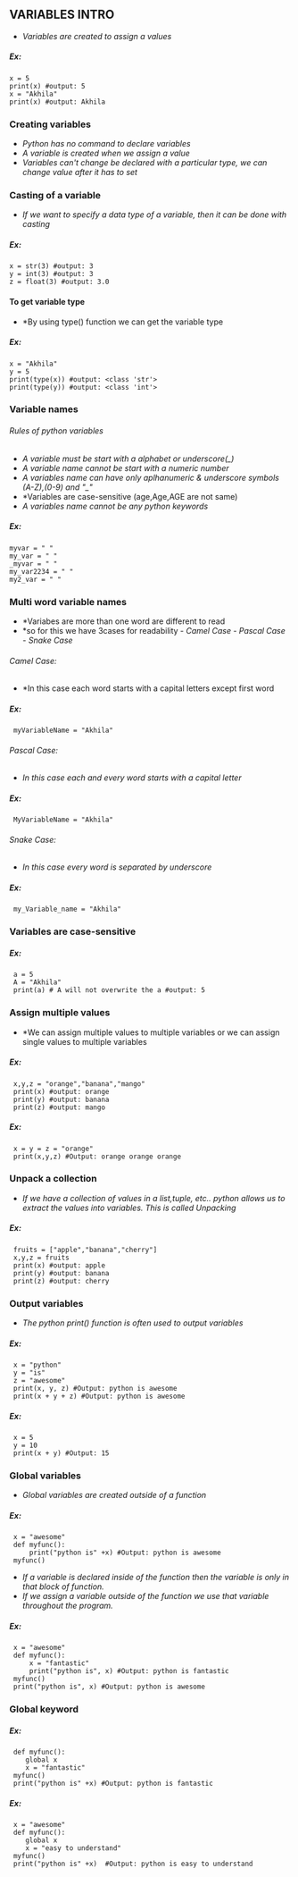## VARIABLES INTRO
- *Variables are created to assign a values*
 ##### Ex:
    x = 5
    print(x) #output: 5
    x = "Akhila"
    print(x) #output: Akhila

### Creating variables
- *Python has no command to declare variables*
- *A variable is created when we assign a value*
- *Variables can't change be declared with a particular type, we can change value after it has to set*

### Casting of a variable
- *If we want to specify a data type of a variable, then it can be done with casting*
 ##### Ex:
    x = str(3) #output: 3
    y = int(3) #output: 3
    z = float(3) #output: 3.0

#### To get variable type
- *By using type() function we can get the variable type
 ##### Ex:
    x = "Akhila"
    y = 5
    print(type(x)) #output: <class 'str'>
    print(type(y)) #output: <class 'int'>

### Variable names
###### Rules of python variables
- *A variable must be start with a alphabet or underscore(_)*
- *A variable name cannot be start with a numeric number*
- *A variables name can have only aplhanumeric & underscore symbols (A-Z),(0-9) and "_"*
- *Variables are case-sensitive (age,Age,AGE are not same)
- *A variables name cannot be any python keywords*
 ##### Ex:
    myvar = " "
    my_var = " "
    _myvar = " "
    my_var2234 = " "
    my2_var = " "

### Multi word variable names
- *Variabes are more than one word are different to read
- *so for this we have 3cases for readability
            - *Camel Case*
            - *Pascal Case*
            - *Snake Case*
###### Camel Case:
- *In this case each word starts with a capital letters except first word
 ##### Ex:
     myVariableName = "Akhila"
###### Pascal Case:
- *In this case each and every word starts with a capital letter*
 ##### Ex:
     MyVariableName = "Akhila"
###### Snake Case: 
- *In this case every word is separated by underscore*
 ##### Ex:
     my_Variable_name = "Akhila"

### Variables are case-sensitive
 ##### Ex:
     a = 5
     A = "Akhila"
     print(a) # A will not overwrite the a #output: 5

### Assign multiple values
- *We can assign multiple values to multiple variables or we can assign single values to multiple variables
 ##### Ex:
     x,y,z = "orange","banana","mango"
     print(x) #output: orange
     print(y) #output: banana
     print(z) #output: mango
 ##### Ex:
     x = y = z = "orange"
     print(x,y,z) #Output: orange orange orange      

### Unpack a collection
- *If we have a collection of values in a list,tuple, etc.. python allows us to extract the values into variables. This is called Unpacking*
 ##### Ex:
     fruits = ["apple","banana","cherry"]
     x,y,z = fruits
     print(x) #output: apple
     print(y) #output: banana
     print(z) #output: cherry

### Output variables
- *The python print() function is often used to output variables*
 ##### Ex:
     x = "python"
     y = "is"
     z = "awesome"
     print(x, y, z) #Output: python is awesome
     print(x + y + z) #Output: python is awesome
 ##### Ex:
     x = 5
     y = 10
     print(x + y) #Output: 15

### Global variables
- *Global variables are created outside of a function*
 ##### Ex:
     x = "awesome"
     def myfunc():
         print("python is" +x) #Output: python is awesome
     myfunc()
- *If a variable is declared inside of the function then the variable is only in that block of function.*
- *If we assign a variable outside of the function we use that variable throughout the program.*
 ##### Ex:
     x = "awesome"
     def myfunc():
         x = "fantastic"
         print("python is", x) #Output: python is fantastic
     myfunc()
     print("python is", x) #Output: python is awesome
### Global keyword
 ##### Ex:
     def myfunc():
        global x
        x = "fantastic"
     myfunc()
     print("python is" +x) #Output: python is fantastic
 ##### Ex:   
     x = "awesome"
     def myfunc():
        global x 
        x = "easy to understand"
     myfunc()
     print("python is" +x)  #Output: python is easy to understand
     



